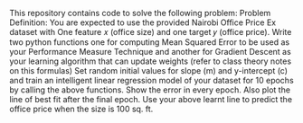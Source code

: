 This repository contains code to solve the following problem:
Problem Definition:
You are expected to use the provided Nairobi Office Price Ex dataset with One feature 𝑥
(office size) and one target 𝑦 (office price).
Write two python functions one for computing Mean Squared Error to be used as your
Performance Measure Technique and another for Gradient Descent as your learning algorithm
that can update weights (refer to class theory notes on this formulas)
Set random initial values for slope (m) and y-intercept (c) and train an intelligent linear
regression model of your dataset for 10 epochs by calling the above functions. Show the error in
every epoch. Also plot the line of best fit after the final epoch.
Use your above learnt line to predict the office price when the size is 100 sq. ft.

